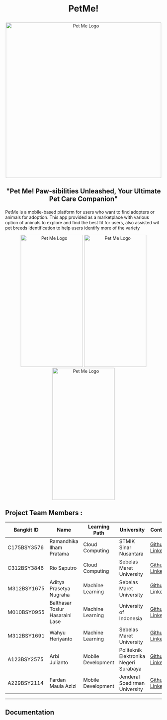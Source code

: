 # <p align="center">PetMe! </p>
<p align="center" >
    <img width="500" src="https://raw.githubusercontent.com/XnoahR/PetMe/main/asset/PetMe.png" alt="Pet Me Logo">
</p>

## <p align="center">"Pet Me! Paw-sibilities Unleashed, Your Ultimate Pet Care Companion"</p>
<p >PetMe is a mobile-based platform for users who want to find adopters or animals for adoption. This app provided as a marketplace with various option of animals to explore and find the best fit for users, also assisted wit pet breeds identification to help users identify more of the variety</p>
<div align="center">
    <img width="200" height="425" src="https://raw.githubusercontent.com/XnoahR/PetMe/main/asset/fav.jpg" alt="Pet Me Logo">
    <img width="200" height="425" src="https://raw.githubusercontent.com/XnoahR/PetMe/main/asset/my.jpg" alt="Pet Me Logo">
    <img width="200" height="425" src="https://raw.githubusercontent.com/XnoahR/PetMe/main/asset/home.jpg" alt="Pet Me Logo">
</div>

<h2> Project Team Members : </h2>

|Bangkit ID|Name|Learning Path|University|Contact|
|-----|-----|-----|-----|-----|
|C175BSY3576|Ramandhika Ilham Pratama|Cloud Computing|STMIK Sinar Nusantara|[Github](https://github.com/ramandhika) [LinkedIn](https://www.linkedin.com/in/ramandhika-ip/)|
|C312BSY3846|Rio Saputro|Cloud Computing|Sebelas Maret University|[Github](https://github.com/XnoahR) [LinkedIn](https://www.linkedin.com/in/icedmocca/)|
|M312BSY1675|Aditya Prasetya Nugraha|Machine Learning|Sebelas Maret University|[Github](https://github.com/Adztrz) [LinkedIn](https://www.linkedin.com/in/aditia-nugraha-65071a210/)|
|M010BSY0955|Balthasar Toslur Hasaraini Lase|Machine Learning|University of Indonesia|[Github](https://github.com/lasebalth) [LinkedIn](https://www.linkedin.com/in/balthasarthlase/)|
|M312BSY1691|Wahyu Heriyanto|Machine Learning|Sebelas Maret University|[Github](https://github.com/WahyuHeriyanto) [LinkedIn](https://www.linkedin.com/in/wahyu-heriyanto-bb972921a/)|
|A123BSY2575|Arbi Julianto|Mobile Development|Politeknik Elektronika Negeri Surabaya|[Github](https://github.com/Arbikoj) [LinkedIn](https://www.linkedin.com/in/aarbii/)|
|A229BSY2114|Fardan Maula Azizi|Mobile Development|Jenderal Soedirman University|[Github](https://github.com/fardanmaulaazizi) [LinkedIn](https://www.linkedin.com/in/fardanmaula/)|



---
## Documentation
